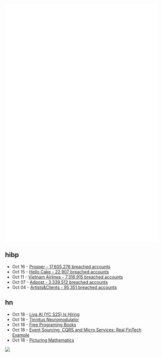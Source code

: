 ![Metrics](https://raw.githubusercontent.com/phixion/phixion/master/metrics.svg)

## hibp

<!--
for https://github.com/phixion/phixion/blob/main/.github/workflows/feeds.yml
-->
<!--START_SECTION:haveibeenpwnd-->
- Oct 16 - [Prosper - 17,605,276 breached accounts](https://haveibeenpwned.com/Breach/Prosper)
- Oct 15 - [Hello Cake - 22,907 breached accounts](https://haveibeenpwned.com/Breach/HelloCake)
- Oct 11 - [Vietnam Airlines - 7,316,915 breached accounts](https://haveibeenpwned.com/Breach/VietnamAirlines)
- Oct 07 - [Adpost - 3,339,512 breached accounts](https://haveibeenpwned.com/Breach/Adpost)
- Oct 04 - [Artists&Clients - 95,351 breached accounts](https://haveibeenpwned.com/Breach/ArtistsNClients)
<!--END_SECTION:haveibeenpwnd-->

## hn

<!--
for https://github.com/phixion/phixion/blob/main/.github/workflows/feeds.yml
-->
<!--START_SECTION:hn-->
- Oct 18 - [Liva AI (YC S25) Is Hiring](https://www.ycombinator.com/companies/liva-ai/jobs/inrUYH9-founding-engineer)
- Oct 18 - [Tinnitus Neuromodulator](https://mynoise.net/NoiseMachines/neuromodulationTonesGenerator.php)
- Oct 18 - [Free Programing Books](https://github.com/EbookFoundation/free-programming-books)
- Oct 18 - [Event Sourcing, CQRS and Micro Services: Real FinTech Example](https://lukasniessen.medium.com/this-is-a-detailed-breakdown-of-a-fintech-project-from-my-consulting-career-9ec61603709c)
- Oct 18 - [Picturing Mathematics](https://mathenchant.wordpress.com/2025/10/18/picturing-mathematics/)
<!--END_SECTION:hn-->

<!--
for https://yhype.me
-->
![](https://hit.yhype.me/github/profile?user_id=13013670)
